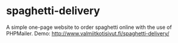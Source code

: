 # spaghetti-delivery
A simple one-page website to order spaghetti online with the use of PHPMailer.
Demo: http://www.valmiitkotisivut.fi/spaghetti-delivery/
